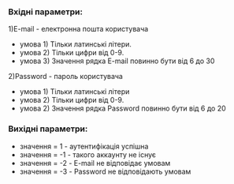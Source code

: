 ### Вхідні параметри:
1)E-mail - електронна пошта користувача
- умова 1) Тільки латинські літери.
- умова 2) Тільки цифри від 0-9.
- умова 3) Значення рядка E-mail повинно бути від 6 до 30

2)Password - пароль користувача
- умова 1) Тільки латинські літери
- умова 2) Тільки цифри від 0-9.
- умова 2) Значення рядка Password повинно бути від 6 до 20

### Вихідні параметри:
- значення = 1 - аутентифікація успішна
- значення = -1 - такого аккаунту не існує
- значення = -2 - E-mail не відповідає умовам
- значення = -3 - Password не відповідають умовам
